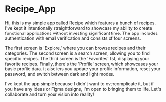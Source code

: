 # Recipe_App
Hi, this is my simple app called Recipe which features a bunch of recipes. I've kept it intentionally straightforward to showcase my ability to create functional applications without investing significant time. The app includes authentication with email verification and consists of four screens.

The first screen is 'Explore,' where you can browse recipes and their categories. The second screen is a search screen, allowing you to find specific recipes. The third screen is the 'Favorites' list, displaying your favorite recipes. Finally, there's the 'Profile' screen, which showcases your basic profile data. It also lets you update your profile information, reset your password, and switch between dark and light modes.

I've kept the app simple because I didn't want to overcomplicate it, but if you have any ideas or Figma designs, I'm open to bringing them to life. Let's collaborate and turn your vision into reality!
